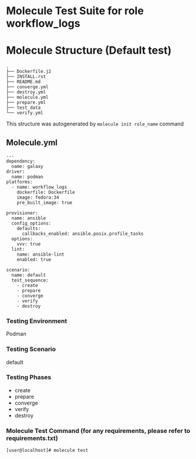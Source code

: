 # Molecule Test Suite for role workflow_logs
# Molecule Structure (Default test)

    .
    ├── Dockerfile.j2
    ├── INSTALL.rst
    ├── README.md
    ├── converge.yml
    ├── destroy.yml
    ├── molecule.yml
    ├── prepare.yml
    ├── test_data
    └── verify.yml

This structure was autogenerated by `molecule init role_name` command

## Molecule.yml

    ---
    dependency:
      name: galaxy
    driver:
      name: podman
    platforms:
      - name: workflow_logs
        dockerfile: Dockerfile
        image: fedora:34
        pre_built_image: true

    provisioner:
      name: ansible
      config_options:
        defaults:
          callbacks_enabled: ansible.posix.profile_tasks
      options:
        vvv: true
      lint:
        name: ansible-lint
        enabled: true

    scenario:
      name: default
      test_sequence:
        - create
        - prepare
        - converge
        - verify
        - destroy

### Testing Environment

Podman

### Testing Scenario

 default

### Testing Phases

  - create
  - prepare
  - converge
  - verify
  - destroy

### Molecule Test Command (for any requirements, please refer to requirements.txt)

    [user@localhost]# molecule test